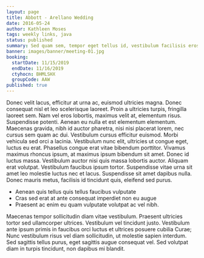 ```yaml
---
layout: page
title: Abbott - Arellano Wedding
date: 2016-05-24
author: Kathleen Moses
tags: weekly links, java
status: published
summary: Sed quam sem, tempor eget tellus id, vestibulum facilisis eros.
banner: images/banner/meeting-01.jpg
booking:
  startDate: 11/15/2019
  endDate: 11/16/2019
  ctyhocn: BHMLSHX
  groupCode: AAW
published: true
---
```

Donec velit lacus, efficitur at urna ac, euismod ultricies magna. Donec consequat nisl et leo scelerisque laoreet. Proin a ultricies turpis, fringilla laoreet sem. Nam vel eros lobortis, maximus velit at, elementum risus. Suspendisse potenti. Aenean eu nulla et est elementum elementum. Maecenas gravida, nibh id auctor pharetra, nisi nisi placerat lorem, nec cursus sem quam ac dui.
Vestibulum cursus efficitur euismod. Morbi vehicula sed orci a lacinia. Vestibulum nunc elit, ultricies ut congue eget, luctus eu erat. Phasellus congue erat vitae bibendum porttitor. Vivamus maximus rhoncus ipsum, at maximus ipsum bibendum sit amet. Donec id luctus massa. Vestibulum auctor nisi quis massa lobortis auctor. Aliquam erat volutpat. Vestibulum faucibus ipsum tortor. Suspendisse vitae urna sit amet leo molestie luctus nec et lacus. Suspendisse sit amet dapibus nulla. Donec mauris metus, facilisis id tincidunt quis, eleifend sed purus.

* Aenean quis tellus quis tellus faucibus vulputate
* Cras sed erat at ante consequat imperdiet non eu augue
* Praesent ac enim eu quam vulputate volutpat ac vel nibh.

Maecenas tempor sollicitudin diam vitae vestibulum. Praesent ultricies tortor sed ullamcorper ultrices. Vestibulum vel tincidunt justo. Vestibulum ante ipsum primis in faucibus orci luctus et ultrices posuere cubilia Curae; Nunc vestibulum risus vel diam sollicitudin, ut molestie sapien interdum. Sed sagittis tellus purus, eget sagittis augue consequat vel. Sed volutpat diam in turpis tincidunt, non dapibus mi blandit.
